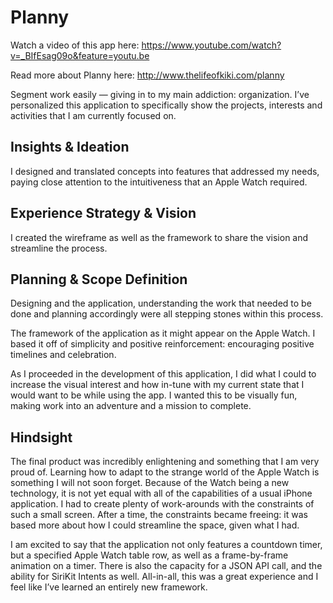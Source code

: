 # Planny

Watch a video of this app here: https://www.youtube.com/watch?v=_BIfEsag09o&feature=youtu.be

Read more about Planny here: http://www.thelifeofkiki.com/planny

Segment work easily — giving in to my main addiction: organization. I’ve personalized this application to specifically show the projects, interests and activities that I am currently focused on.

## Insights & Ideation
I designed and translated concepts into features that addressed my needs, paying close attention to the intuitiveness that an Apple Watch required. 

## Experience Strategy & Vision
I created the wireframe as well as the framework to share the vision and streamline the process.

## Planning & Scope Definition
Designing and the application, understanding the work that needed to be done and planning accordingly were all stepping stones within this process.

The framework of the application as it might appear on the Apple Watch. I based it off of simplicity and positive reinforcement: encouraging positive timelines and celebration.

As I proceeded in the development of this application, I did what I could to increase the visual interest and how in-tune with my current state that I would want to be while using the app. I wanted this to be visually fun, making work into an adventure and a mission to complete. 


## Hindsight
The final product was incredibly enlightening and something that I am very proud of. Learning how to adapt to the strange world of the Apple Watch is something I will not soon forget. Because of the Watch being a new technology, it is not yet equal with all of the capabilities of a usual iPhone application. I had to create plenty of work-arounds with the constraints of such a small screen. After a time, the constraints became freeing: it was based more about how I could streamline the space, given what I had. 

I am excited to say that the application not only features a countdown timer, but a specified Apple Watch table row, as well as a frame-by-frame animation on a timer. There is also the capacity for a JSON API call, and the ability for SiriKit Intents as well. All-in-all, this was a great experience and I feel like I’ve learned an entirely new framework.
